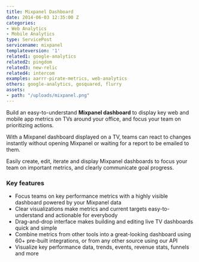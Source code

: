 ```yaml
---
title: Mixpanel Dashboard
date: 2014-06-03 12:35:00 Z
categories:
- Web Analytics
- Mobile Analytics
type: ServicePost
servicename: mixpanel
templateversion: '1'
related1: google-analytics
related2: pingdom
related3: new-relic
related4: intercom
examples: aarrr-pirate-metrics, web-analytics
others: google-analytics, gosquared, flurry
assets:
- path: "/uploads/mixpanel.png"
---
```


Build an easy-to-understand **Mixpanel dashboard** to display key web and mobile app metrics on TVs around your office, and focus your team on prioritizing actions. 

With a Mixpanel dashboard displayed on a TV, teams can react to changes instantly without opening Mixpanel or waiting for a report to be emailed to them. 

Easily create, edit, iterate and display Mixpanel dashboards to focus your team on important metrics, and clearly communicate goal progress.

<div class="useful-resources widget-main__inner">
<h3>Key features</h3>
<ul class="resources-links">
<li><span>Focus teams on key performance metrics with a highly visible dashboard powered by your Mixpanel data</span></li>
<li><span>Clear visualizations make metrics and current targets easy-to-understand and actionable for everybody</span></li>
<li><span>Drag-and-drop interface makes building and editing live TV dashboards quick and simple</span></li>
<li><span>Combine metrics from other tools into a great-looking dashboard using 60+ pre-built integrations, or from any other source using our API</span></li>
<li><span>Visualize key performance data, trends, events, revenue stats, funnels and more</span></li>
</ul>
</div>
